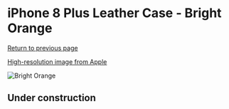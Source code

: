 # iPhone 8 Plus Leather Case - Bright Orange

[Return to previous page](/iphone_7)

[High-resolution image from Apple](https://store.storeimages.cdn-apple.com/8756/as-images.apple.com/is/MRGD2?wid=4500&hei=4500&fmt=png)

<div style="width: 512px"><img src="/almost_uncompressed/MRGD2.webp" alt="Bright Orange"></div>

## Under construction
